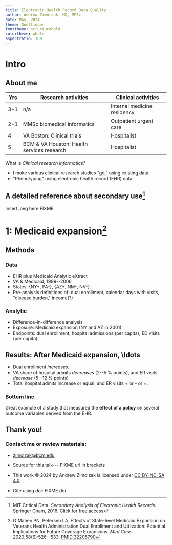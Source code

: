 ```yaml
---
title: Electronic Health Record Data Quality
author: Andrew Zimolzak, MD, MMSc
date: May, 2024
theme: Goettingen
fonttheme: structurebold
colortheme: whale
aspectratio: 169
---
```




# Intro

## About me

| Yrs | Research activities                 | Clinical activities |
|-----|-------------------------------------|------------------------------|
| 3+1 | n/a                                 |  Internal medicine residency |
| 2+1 | MMSc biomedical informatics         | Outpatient urgent care |
| 4   | VA Boston: Clinical trials           | Hospitalist |
| 5   | BCM & VA Houston: Health services research | Hospitalist |

What is *Clinical research informatics?*

- I make various clinical research studies "go," using existing data.
- "Phenotyping" using electronic health record (EHR) data


## A detailed reference about secondary use[^MIT]

[^MIT]: MIT Critical Data. *Secondary Analysis of Electronic Health Records.*
Springer Cham, 2016. [Click for free access](https://link.springer.com/book/10.1007/978-3-319-43742-2)

Insert jpeg here FIXME


# 1: Medicaid expansion[^pom]

[^pom]: O'Mahen PN, Petersen LA. Effects of State-level Medicaid Expansion on
Veterans Health Administration Dual Enrollment and Utilization:
Potential Implications for Future Coverage Expansions. *Med Care.*
2020;58(6):526--533. [PMID 32205790](https://pubmed.ncbi.nlm.nih.gov/32205790/)


## Methods

### Data

- EHR plus Medicaid Analytic eXtract
- VA & Medicaid, 1999--2006
- States: {NY+, PA-}, {AZ+, NM-, NV-}.
- Pre-analysis definitions of: dual enrollment, calendar days with visits, "disease burden," income(?)

### Analytic

- Difference-in-difference analysis
- Exposure: Medicaid expansion (NY and AZ in 2001)
- Endpoints: dual enrollment, hospital admissions (per capita), ED visits (per capita)


## Results: After Medicaid expansion, \ldots

- Dual enrollment *increases.*
- VA share of hospital admits *decreases* (2--5 % points), and ER visits *decrease* (5--12 % points)
- Total hospital admits increase or equal, and ER visits + or - or =.

### Bottom line

Great example of a study that measured the **effect of a policy** on
several outcome variables derived from the EHR.




## Thank you!

### Contact me or review materials:

- zimolzak@bcm.edu

- Source for this talk--- FIXME url in brackets

- This work © 2024 by Andrew Zimolzak is licensed under [CC BY-NC-SA 4.0](https://creativecommons.org/licenses/by-nc-sa/4.0/)

- Cite using doi: FIXME doi

